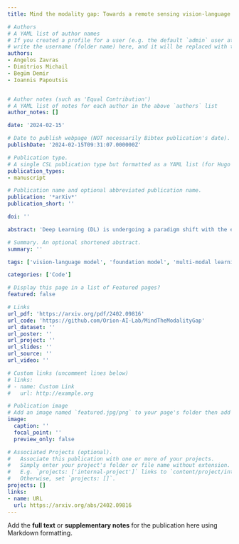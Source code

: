 ```yaml
---
title: Mind the modality gap: Towards a remote sensing vision-language model via cross-modal alignment

# Authors
# A YAML list of author names
# If you created a profile for a user (e.g. the default `admin` user at `content/authors/admin/`), 
# write the username (folder name) here, and it will be replaced with their full name and linked to their profile.
authors:
- Angelos Zavras
- Dimitrios Michail
- Begüm Demir
- Ioannis Papoutsis


# Author notes (such as 'Equal Contribution')
# A YAML list of notes for each author in the above `authors` list
author_notes: []

date: '2024-02-15'

# Date to publish webpage (NOT necessarily Bibtex publication's date).
publishDate: '2024-02-15T09:31:07.000000Z'

# Publication type.
# A single CSL publication type but formatted as a YAML list (for Hugo requirements).
publication_types:
- manuscript

# Publication name and optional abbreviated publication name.
publication: '*arXiv*'
publication_short: ''

doi: ''

abstract: 'Deep Learning (DL) is undergoing a paradigm shift with the emergence of foundation models. In this work, we focus on Contrastive Language-Image Pre-training (CLIP), a Vision-Language foundation model that achieves high accuracy across various image classification tasks and often rivals fully supervised baselines, despite not being explicitly trained for those tasks. Nevertheless, there are still domains where zero-shot CLIP performance is far from optimal, such as Remote Sensing (RS) and medical imagery. These domains do not only exhibit fundamentally different distributions compared to natural images, but also commonly rely on complementary modalities, beyond RGB, to derive meaningful insights. To this end, we propose a methodology to align distinct RS image modalities with the visual and textual modalities of CLIP. Our two-stage procedure addresses the distribution shift and enhances CLIP zero-shot capabilities. Initially, we robustly fine-tune CLIP according to the PAINT patching protocol, in order to deal with the aforementioned distribution shift. Building upon this foundation, we facilitate the cross-modal alignment of a RS modality encoder by distilling knowledge from the CLIP visual and textual encoders. This process extends the zero-shot capabilities of CLIP and enriches CLIP shared embedding space with domain-specific knowledge. We ultimately demonstrate our method on the tasks of RS imagery classification and cross-modal retrieval. We empirically show that both robust fine-tuning and cross-modal alignment translate to significant performance gains, across several RS benchmark datasets. Notably, these enhancements are achieved without the reliance on textual descriptions, without introducing any task-specific parameters, without training from scratch and without catastrophic forgetting. Our work highlights the potential of leveraging existing VLMs large-scale pre-training and extending their zero-shot capabilities to specialized fields, paving the way for resource efficient establishment of in-domain multi-modal foundation models in RS and beyond.'

# Summary. An optional shortened abstract.
summary: ''

tags: ['vision-language model', 'foundation model', 'multi-modal learning', 'cross-modal alignment', 'cross-modal retrieval', 'cross-modal distillation', 'satellite representation learning', 'remote sensing']

categories: ['Code']

# Display this page in a list of Featured pages?
featured: false

# Links
url_pdf: 'https://arxiv.org/pdf/2402.09816'
url_code: 'https://github.com/Orion-AI-Lab/MindTheModalityGap'
url_dataset: ''
url_poster: ''
url_project: ''
url_slides: ''
url_source: ''
url_video: ''

# Custom links (uncomment lines below)
# links:
# - name: Custom Link
#   url: http://example.org

# Publication image
# Add an image named `featured.jpg/png` to your page's folder then add a caption below.
image:
  caption: ''
  focal_point: ''
  preview_only: false

# Associated Projects (optional).
#   Associate this publication with one or more of your projects.
#   Simply enter your project's folder or file name without extension.
#   E.g. `projects: ['internal-project']` links to `content/project/internal-project/index.md`.
#   Otherwise, set `projects: []`.
projects: []
links:
- name: URL
  url: https://arxiv.org/abs/2402.09816
---
```


Add the **full text** or **supplementary notes** for the publication here using Markdown formatting.

